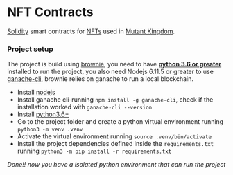 # NFT Contracts

[Solidity](https://soliditylang.org/) smart contracts for [NFTs](https://en.wikipedia.org/wiki/Non-fungible_token) used in [Mutant Kingdom](https://mutantkingdom.io/).

### Project setup

The project is build using [brownie](https://github.com/eth-brownie/brownie), you need to have [**python 3.6 or greater**](https://www.python.org/) installed to run the project, you also need Nodejs 6.11.5 or greater to use [ganache-cli](https://www.npmjs.com/package/ganache-cli), brownie relies on ganache to run a local blockchain. 

+ Install [nodejs](https://nodejs.org/en/)
+ Install ganache cli-running `npm install -g ganache-cli`, check if the installation worked with `ganache-cli --version`
+ Install [python3.6+](https://www.python.org/)
+ Go to the project folder and create a python virtual environment running `python3 -m venv .venv` 
+ Activate the virtual environment running `source .venv/bin/activate`
+ Install the project dependencies defined inside the `requirements.txt` running `python3 -m pip install -r requirements.txt`

_Done!! now you have a isolated python environment that can run the project_


